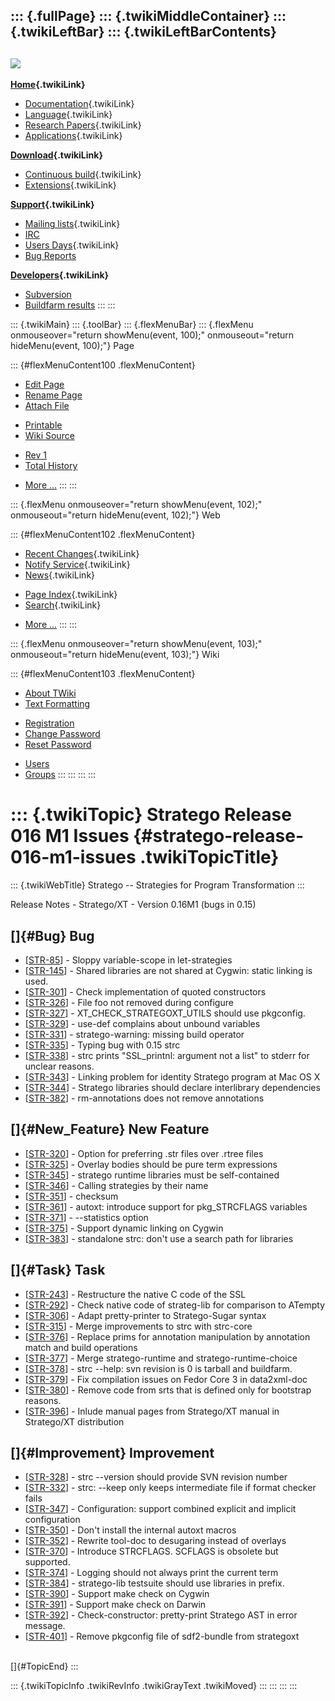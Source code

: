 ::: {.fullPage}
::: {.twikiMiddleContainer}
::: {.twikiLeftBar}
::: {.twikiLeftBarContents}
  ----------------------------------------------------------------------------------
  [![](../pub/Stratego/StrategoLogo/StrategoLogoTextlessWhite-100px.png)](WebHome)
  ----------------------------------------------------------------------------------

**[Home](WebHome){.twikiLink}**

-   [Documentation](StrategoDocumentation){.twikiLink}
-   [Language](StrategoLanguage){.twikiLink}
-   [Research Papers](StrategoPublications){.twikiLink}
-   [Applications](StrategoApplication){.twikiLink}

**[Download](StrategoDownload){.twikiLink}**

-   [Continuous build](ContinuousBuild){.twikiLink}
-   [Extensions](AdditionalPackageDownload){.twikiLink}

**[Support](StrategoSupport){.twikiLink}**

-   [Mailing lists](MailingList){.twikiLink}
-   [IRC](irc://irc.freenode.net/#stratego)
-   [Users Days](StrategoUsersDay){.twikiLink}
-   [Bug Reports](http://yellowgrass.org/project/StrategoXT)

**[Developers](StrategoDev){.twikiLink}**

-   [Subversion](https://svn.strategoxt.org/repos/StrategoXT/strategoxt/trunk)
-   [Buildfarm
    results](http://hydra.nixos.org/jobset/strategoxt/strategoxt-release/all)
:::
:::

::: {.twikiMain}
::: {.toolBar}
::: {.flexMenuBar}
::: {.flexMenu onmouseover="return showMenu(event, 100);" onmouseout="return hideMenu(event, 100);"}
Page

::: {#flexMenuContent100 .flexMenuContent}
-   [Edit
    Page](http://www.program-transformation.org/edit/Stratego/StrategoRelease016M1Issues?t=1536825681)
-   [Rename
    Page](http://www.program-transformation.org/rename/Stratego/StrategoRelease016M1Issues)
-   [Attach
    File](http://www.program-transformation.org/attach/Stratego/StrategoRelease016M1Issues)

<!-- -->

-   [Printable](http://www.program-transformation.org/view/Stratego/StrategoRelease016M1Issues?skin=print.pattern)
-   [Wiki
    Source](http://www.program-transformation.org/view/Stratego/StrategoRelease016M1Issues?skin=text&raw=on&contenttype=text/plain)

<!-- -->

-   [Rev
    1](http://www.program-transformation.org/view/Stratego/StrategoRelease016M1Issues?rev=1.1)
-   [Total
    History](http://www.program-transformation.org/rdiff/Stratego/StrategoRelease016M1Issues)

<!-- -->

-   [More
    \...](http://www.program-transformation.org/oops/Stratego/StrategoRelease016M1Issues?template=oopsmore&param1=1.1&param2=1.1)
:::
:::

::: {.flexMenu onmouseover="return showMenu(event, 102);" onmouseout="return hideMenu(event, 102);"}
Web

::: {#flexMenuContent102 .flexMenuContent}
-   [Recent Changes](WebChanges){.twikiLink}
-   [Notify Service](WebNotify){.twikiLink}
-   [News](WebNews){.twikiLink}

<!-- -->

-   [Page Index](WebIndex){.twikiLink}
-   [Search](WebSearch){.twikiLink}

<!-- -->

-   [More
    \...](http://www.program-transformation.org/oops/Stratego/StrategoRelease016M1Issues?template=oopsmore&param1=1.1&param2=1.1)
:::
:::

::: {.flexMenu onmouseover="return showMenu(event, 103);" onmouseout="return hideMenu(event, 103);"}
Wiki

::: {#flexMenuContent103 .flexMenuContent}
-   [About
    TWiki](http://www.program-transformation.org/view/TWiki/WebHome)
-   [Text
    Formatting](http://www.program-transformation.org/view/TWiki/TextFormattingRules)

<!-- -->

-   [Registration](http://www.program-transformation.org/view/TWiki/TWikiRegistration)
-   [Change
    Password](http://www.program-transformation.org/view/TWiki/ChangePassword)
-   [Reset
    Password](http://www.program-transformation.org/view/TWiki/ResetPassword)

<!-- -->

-   [Users](http://www.program-transformation.org/view/Main/TWikiUsers)
-   [Groups](http://www.program-transformation.org/view/Main/TWikiGroups)
:::
:::
:::
:::

::: {.twikiTopic}
Stratego Release 016 M1 Issues {#stratego-release-016-m1-issues .twikiTopicTitle}
==============================

::: {.twikiWebTitle}
Stratego \-- Strategies for Program Transformation
:::

Release Notes - Stratego/XT - Version 0.16M1 (bugs in 0.15)

[]{#Bug} Bug
------------

-   \[[STR-85](https://bugs.cs.uu.nl/browse/STR-85)\] - Sloppy
    variable-scope in let-strategies
-   \[[STR-145](https://bugs.cs.uu.nl/browse/STR-145)\] - Shared
    libraries are not shared at Cygwin: static linking is used.
-   \[[STR-301](https://bugs.cs.uu.nl/browse/STR-301)\] - Check
    implementation of quoted constructors
-   \[[STR-326](https://bugs.cs.uu.nl/browse/STR-326)\] - File foo not
    removed during configure
-   \[[STR-327](https://bugs.cs.uu.nl/browse/STR-327)\] -
    XT\_CHECK\_STRATEGOXT\_UTILS should use pkgconfig.
-   \[[STR-329](https://bugs.cs.uu.nl/browse/STR-329)\] - use-def
    complains about unbound variables
-   \[[STR-331](https://bugs.cs.uu.nl/browse/STR-331)\] -
    stratego-warning: missing build operator
-   \[[STR-335](https://bugs.cs.uu.nl/browse/STR-335)\] - Typing bug
    with 0.15 strc
-   \[[STR-338](https://bugs.cs.uu.nl/browse/STR-338)\] - strc prints
    \"SSL\_printnl: argument not a list\" to stderr for unclear reasons.
-   \[[STR-343](https://bugs.cs.uu.nl/browse/STR-343)\] - Linking
    problem for identity Stratego program at Mac OS X
-   \[[STR-344](https://bugs.cs.uu.nl/browse/STR-344)\] - Stratego
    libraries should declare interlibrary dependencies
-   \[[STR-382](https://bugs.cs.uu.nl/browse/STR-382)\] - rm-annotations
    does not remove annotations

[]{#New_Feature} New Feature
----------------------------

-   \[[STR-320](https://bugs.cs.uu.nl/browse/STR-320)\] - Option for
    preferring .str files over .rtree files
-   \[[STR-325](https://bugs.cs.uu.nl/browse/STR-325)\] - Overlay bodies
    should be pure term expressions
-   \[[STR-345](https://bugs.cs.uu.nl/browse/STR-345)\] - stratego
    runtime libraries must be self-contained
-   \[[STR-346](https://bugs.cs.uu.nl/browse/STR-346)\] - Calling
    strategies by their name
-   \[[STR-351](https://bugs.cs.uu.nl/browse/STR-351)\] - checksum
-   \[[STR-361](https://bugs.cs.uu.nl/browse/STR-361)\] - autoxt:
    introduce support for pkg\_STRCFLAGS variables
-   \[[STR-371](https://bugs.cs.uu.nl/browse/STR-371)\] - \--statistics
    option
-   \[[STR-375](https://bugs.cs.uu.nl/browse/STR-375)\] - Support
    dynamic linking on Cygwin
-   \[[STR-383](https://bugs.cs.uu.nl/browse/STR-383)\] - standalone
    strc: don\'t use a search path for libraries

[]{#Task} Task
--------------

-   \[[STR-243](https://bugs.cs.uu.nl/browse/STR-243)\] - Restructure
    the native C code of the SSL
-   \[[STR-292](https://bugs.cs.uu.nl/browse/STR-292)\] - Check native
    code of strateg-lib for comparison to ATempty
-   \[[STR-306](https://bugs.cs.uu.nl/browse/STR-306)\] - Adapt
    pretty-printer to Stratego-Sugar syntax
-   \[[STR-315](https://bugs.cs.uu.nl/browse/STR-315)\] - Merge
    improvements to strc with strc-core
-   \[[STR-376](https://bugs.cs.uu.nl/browse/STR-376)\] - Replace prims
    for annotation manipulation by annotation match and build operations
-   \[[STR-377](https://bugs.cs.uu.nl/browse/STR-377)\] - Merge
    stratego-runtime and stratego-runtime-choice
-   \[[STR-378](https://bugs.cs.uu.nl/browse/STR-378)\] - strc \--help:
    svn revision is 0 is tarball and buildfarm.
-   \[[STR-379](https://bugs.cs.uu.nl/browse/STR-379)\] - Fix
    compilation issues on Fedor Core 3 in data2xml-doc
-   \[[STR-380](https://bugs.cs.uu.nl/browse/STR-380)\] - Remove code
    from srts that is defined only for bootstrap reasons.
-   \[[STR-396](https://bugs.cs.uu.nl/browse/STR-396)\] - Inlude manual
    pages from Stratego/XT manual in Stratego/XT distribution

[]{#Improvement} Improvement
----------------------------

-   \[[STR-328](https://bugs.cs.uu.nl/browse/STR-328)\] - strc
    \--version should provide SVN revision number
-   \[[STR-332](https://bugs.cs.uu.nl/browse/STR-332)\] - strc: \--keep
    only keeps intermediate file if format checker fails
-   \[[STR-347](https://bugs.cs.uu.nl/browse/STR-347)\] - Configuration:
    support combined explicit and implicit configuration
-   \[[STR-350](https://bugs.cs.uu.nl/browse/STR-350)\] - Don\'t install
    the internal autoxt macros
-   \[[STR-352](https://bugs.cs.uu.nl/browse/STR-352)\] - Rewrite
    tool-doc to desugaring instead of overlays
-   \[[STR-370](https://bugs.cs.uu.nl/browse/STR-370)\] - Introduce
    STRCFLAGS. SCFLAGS is obsolete but supported.
-   \[[STR-374](https://bugs.cs.uu.nl/browse/STR-374)\] - Logging should
    not always print the current term
-   \[[STR-384](https://bugs.cs.uu.nl/browse/STR-384)\] - stratego-lib
    testsuite should use libraries in prefix.
-   \[[STR-390](https://bugs.cs.uu.nl/browse/STR-390)\] - Support make
    check on Cygwin
-   \[[STR-391](https://bugs.cs.uu.nl/browse/STR-391)\] - Support make
    check on Darwin
-   \[[STR-392](https://bugs.cs.uu.nl/browse/STR-392)\] -
    Check-constructor: pretty-print Stratego AST in error message.
-   \[[STR-401](https://bugs.cs.uu.nl/browse/STR-401)\] - Remove
    pkgconfig file of sdf2-bundle from strategoxt

\
[]{#TopicEnd}
:::

::: {.twikiTopicInfo .twikiRevInfo .twikiGrayText .twikiMoved}
:::
:::
:::
:::
